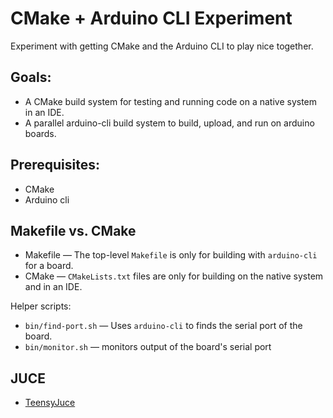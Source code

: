 # CMake + Arduino CLI Experiment

Experiment with getting CMake and the Arduino CLI to play nice together.

## Goals:
* A CMake build system for testing and running code on a native system in an IDE.
* A parallel arduino-cli build system to build, upload, and run on arduino boards.

## Prerequisites:
* CMake
* Arduino cli

## Makefile vs. CMake
* Makefile &mdash; The top-level `Makefile` is only for building with `arduino-cli` for a board.
* CMake &mdash; `CMakeLists.txt` files are only for building on the native system and in an IDE. 

Helper scripts:
* `bin/find-port.sh` &mdash; Uses `arduino-cli` to finds the serial port of the board. 
* `bin/monitor.sh` &mdash; monitors output of the board's serial port

## JUCE
* [TeensyJuce](https://github.com/cutlasses/TeensyJuce)